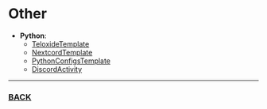 # Other
- **Python**:
  - [TeloxideTemplate](https://github.com/tiIt-dev/TeloxideTemplate)
  - [NextcordTemplate](https://github.com/tiIt-dev/NextcordTemplate)
  - [PythonConfigsTemplate](https://github.com/tiIt-dev/PythonConfigsTemplate)
  - [DiscordActivity](https://github.com/tiIt-dev/MyDiscordActivity)
--------
### [BACK](main.md)
